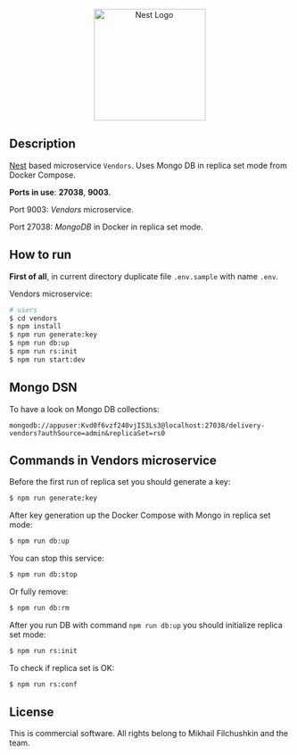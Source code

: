 <p align="center">
  <a href="http://nestjs.com/" target="blank"><img src="https://nestjs.com/img/logo-small.svg" width="200" alt="Nest Logo" /></a>
</p>

## Description

[Nest](https://github.com/nestjs/nest) based microservice `Vendors`. Uses Mongo DB in replica set mode from Docker Compose.

**Ports in use**: **27038**, **9003**.

Port 9003: _Vendors_ microservice.

Port 27038: _MongoDB_ in Docker in replica set mode.

## How to run

**First of all**, in current directory duplicate file `.env.sample` with name `.env`.

Vendors microservice:

```bash
# users
$ cd vendors
$ npm install
$ npm run generate:key
$ npm run db:up
$ npm run rs:init
$ npm run start:dev
```

## Mongo DSN

To have a look on Mongo DB collections:

    mongodb://appuser:Kvd0f6vzf240vjIS3Ls3@localhost:27038/delivery-vendors?authSource=admin&replicaSet=rs0

## Commands in Vendors microservice

Before the first run of replica set you should generate a key:

```bash
$ npm run generate:key
```

After key generation up the Docker Compose with Mongo in replica set mode:

```bash
$ npm run db:up
```

You can stop this service:

```bash
$ npm run db:stop
```

Or fully remove:

```bash
$ npm run db:rm
```

After you run DB with command `npm run db:up` you should initialize replica set mode:

```bash
$ npm run rs:init
```

To check if replica set is OK:

```bash
$ npm run rs:conf
```

## License

This is commercial software. All rights belong to Mikhail Filchushkin and the team.
